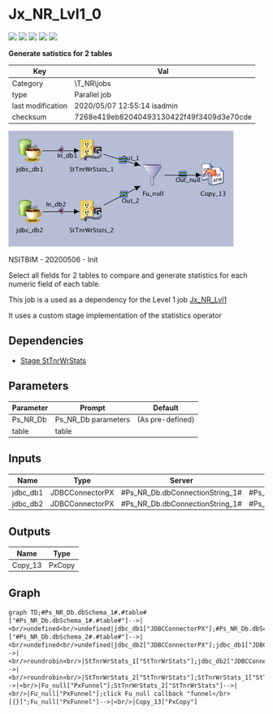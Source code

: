 # Jx_NR_Lvl1_0

![](https://img.shields.io/badge/size-6.83-green)
![](https://img.shields.io/badge/complexity-5-green)
![](https://img.shields.io/badge/cost-6-green)
![](https://img.shields.io/badge/documentation-33.3-green)
![](https://img.shields.io/badge/atomicity-0-blue)

**Generate satistics for 2 tables**

| Key               | Val                                      |
| ----------------- | ---------------------------------------- |
| Category          | \T_NR\jobs                               |
| type              | Parallel job                             |
| last modification | 2020/05/07 12:55:14 isadmin              |
| checksum          | 7268e419eb82040493130422f49f3409d3e70cde |



![Jx_NR_Lvl1_0](./Jx_NR_Lvl1_0.png)

NSITBIM - 20200506 - Init

Select all fields for 2 tables to compare and generate statistics for each numeric field of each table.

This job is a used as a dependency for the Level 1 job [Jx_NR_Lvl1](../../Jx_NR_Lvl1)

It uses a custom stage implementation of the statistics operator


## Dependencies

* [Stage StTnrWrStats](../../stages/StTnrWrStats)


## Parameters

| Parameter | Prompt              | Default          |
| --------- | ------------------- | ---------------- |
| Ps_NR_Db  | Ps_NR_Db parameters | (As pre-defined) |
| table     | table               |                  |




## Inputs

| Name     | Type            | Server                          | Tables                        |
| -------- | --------------- | ------------------------------- | ----------------------------- |
| jdbc_db1 | JDBCConnectorPX | #Ps_NR_Db.dbConnectionString_1# | #Ps_NR_Db.dbSchema_1#.#table# |
| jdbc_db2 | JDBCConnectorPX | #Ps_NR_Db.dbConnectionString_1# | #Ps_NR_Db.dbSchema_2#.#table# |



## Outputs

| Name    | Type   |
| ------- | ------ |
| Copy_13 | PxCopy |



## Graph

```mermaid
graph TD;#Ps_NR_Db.dbSchema_1#.#table#["#Ps_NR_Db.dbSchema_1#.#table#"]-->|<br/>undefined<br/>undefined|jdbc_db1["JDBCConnectorPX"];#Ps_NR_Db.dbSchema_2#.#table#["#Ps_NR_Db.dbSchema_2#.#table#"]-->|<br/>undefined<br/>undefined|jdbc_db2["JDBCConnectorPX"];jdbc_db1["JDBCConnectorPX"]-->|<br/>roundrobin<br/>|StTnrWrStats_1["StTnrWrStats"];jdbc_db2["JDBCConnectorPX"]-->|<br/>roundrobin<br/>|StTnrWrStats_2["StTnrWrStats"];StTnrWrStats_1["StTnrWrStats"]-->|<br/>|Fu_null["PxFunnel"];StTnrWrStats_2["StTnrWrStats"]-->|<br/>|Fu_null["PxFunnel"];click Fu_null callback "funnel</br>[{}]";Fu_null["PxFunnel"]-->|<br/>|Copy_13["PxCopy"]
```

